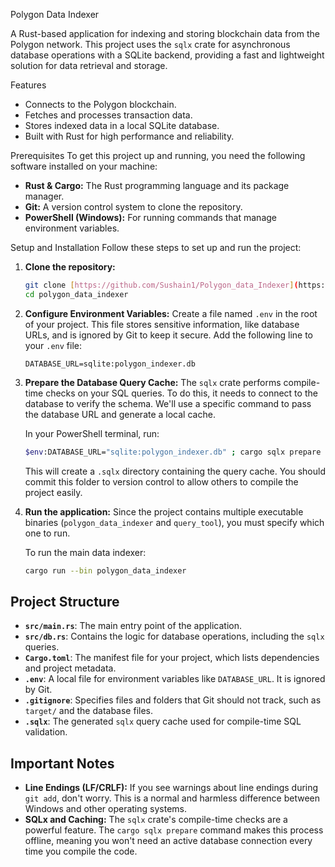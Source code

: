  Polygon Data Indexer

A Rust-based application for indexing and storing blockchain data from the Polygon network. This project uses the `sqlx` crate for asynchronous database operations with a SQLite backend, providing a fast and lightweight solution for data retrieval and storage.
 
Features
-   Connects to the Polygon blockchain.
-   Fetches and processes transaction data.
-   Stores indexed data in a local SQLite database.
-   Built with Rust for high performance and reliability.

 Prerequisites
To get this project up and running, you need the following software installed on your machine:

* **Rust & Cargo:** The Rust programming language and its package manager.
* **Git:** A version control system to clone the repository.
* **PowerShell (Windows):** For running commands that manage environment variables.


 Setup and Installation
Follow these steps to set up and run the project:

1.  **Clone the repository:**
    ```bash
    git clone [https://github.com/Sushain1/Polygon_data_Indexer](https://github.com/Sushain1/Polygon_data_Indexer)
    cd polygon_data_indexer
    ```

2.  **Configure Environment Variables:**
    Create a file named `.env` in the root of your project. This file stores sensitive information, like database URLs, and is ignored by Git to keep it secure.
    Add the following line to your `.env` file:
    ```
    DATABASE_URL=sqlite:polygon_indexer.db
    ```

3.  **Prepare the Database Query Cache:**
    The `sqlx` crate performs compile-time checks on your SQL queries. To do this, it needs to connect to the database to verify the schema. We'll use a specific command to pass the database URL and generate a local cache.

    In your PowerShell terminal, run:
    ```bash
    $env:DATABASE_URL="sqlite:polygon_indexer.db" ; cargo sqlx prepare
    ```
    This will create a `.sqlx` directory containing the query cache. You should commit this folder to version control to allow others to compile the project easily.

4.  **Run the application:**
    Since the project contains multiple executable binaries (`polygon_data_indexer` and `query_tool`), you must specify which one to run.

    To run the main data indexer:
    ```bash
    cargo run --bin polygon_data_indexer
    ```

## Project Structure

* **`src/main.rs`**: The main entry point of the application.
* **`src/db.rs`**: Contains the logic for database operations, including the `sqlx` queries.
* **`Cargo.toml`**: The manifest file for your project, which lists dependencies and project metadata.
* **`.env`**: A local file for environment variables like `DATABASE_URL`. It is ignored by Git.
* **`.gitignore`**: Specifies files and folders that Git should not track, such as `target/` and the database files.
* **`.sqlx`**: The generated `sqlx` query cache used for compile-time SQL validation.

## Important Notes

* **Line Endings (LF/CRLF):** If you see warnings about line endings during `git add`, don't worry. This is a normal and harmless difference between Windows and other operating systems.
* **SQLx and Caching:** The `sqlx` crate's compile-time checks are a powerful feature. The `cargo sqlx prepare` command makes this process offline, meaning you won't need an active database connection every time you compile the code.
